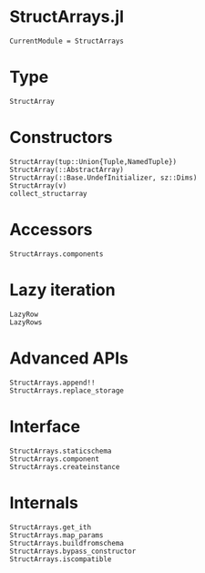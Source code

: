 # StructArrays.jl


```@meta
CurrentModule = StructArrays
```

# Type

```@docs
StructArray
```

# Constructors

```@docs
StructArray(tup::Union{Tuple,NamedTuple})
StructArray(::AbstractArray)
StructArray(::Base.UndefInitializer, sz::Dims)
StructArray(v)
collect_structarray
```

# Accessors

```@docs
StructArrays.components
```

# Lazy iteration

```@docs
LazyRow
LazyRows
```

# Advanced APIs

```@docs
StructArrays.append!!
StructArrays.replace_storage
```

# Interface

```@docs
StructArrays.staticschema
StructArrays.component
StructArrays.createinstance
```

# Internals

```@docs
StructArrays.get_ith
StructArrays.map_params
StructArrays.buildfromschema
StructArrays.bypass_constructor
StructArrays.iscompatible
```